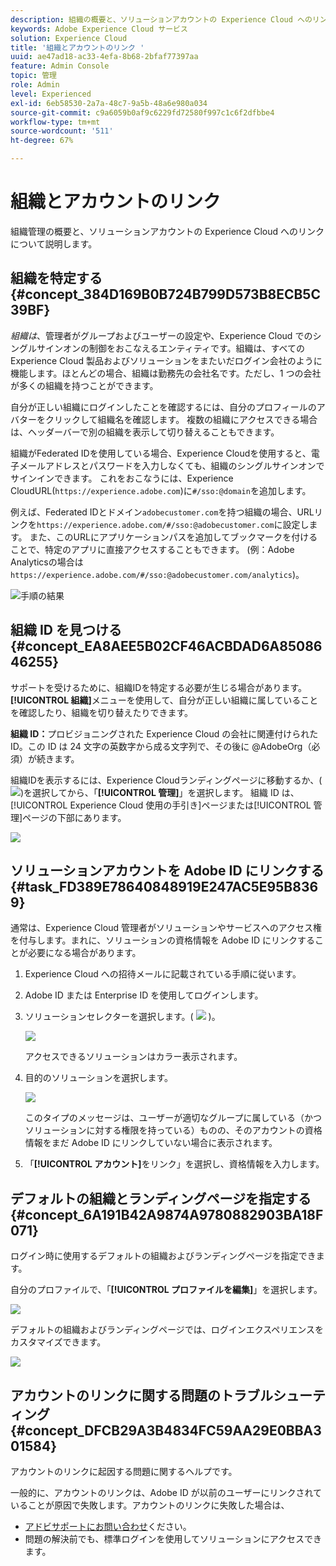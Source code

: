 ```yaml
---
description: 組織の概要と、ソリューションアカウントの Experience Cloud へのリンクについて説明します。
keywords: Adobe Experience Cloud サービス
solution: Experience Cloud
title: '組織とアカウントのリンク '
uuid: ae47ad18-ac33-4efa-8b68-2bfaf77397aa
feature: Admin Console
topic: 管理
role: Admin
level: Experienced
exl-id: 6eb58530-2a7a-48c7-9a5b-48a6e980a034
source-git-commit: c9a6059b0af9c6229fd72580f997c1c6f2dfbbe4
workflow-type: tm+mt
source-wordcount: '511'
ht-degree: 67%

---
```


# 組織とアカウントのリンク

組織管理の概要と、ソリューションアカウントの Experience Cloud へのリンクについて説明します。

## 組織を特定する {#concept_384D169B0B724B799D573B8ECB5C39BF}

*組織は*、管理者がグループおよびユーザーの設定や、Experience Cloud でのシングルサインオンの制御をおこなえるエンティティです。組織は、すべての Experience Cloud 製品およびソリューションをまたいだログイン会社のように機能します。ほとんどの場合、組織は勤務先の会社名です。ただし、1 つの会社が多くの組織を持つことができます。

自分が正しい組織にログインしたことを確認するには、自分のプロフィールのアバターをクリックして組織名を確認します。 複数の組織にアクセスできる場合は、ヘッダーバーで別の組織を表示して切り替えることもできます。

組織がFederated IDを使用している場合、Experience Cloudを使用すると、電子メールアドレスとパスワードを入力しなくても、組織のシングルサインオンでサインインできます。 これをおこなうには、Experience CloudURL(`https://experience.adobe.com`)に`#/sso:@domain`を追加します。

例えば、Federated IDとドメイン`adobecustomer.com`を持つ組織の場合、URLリンクを`https://experience.adobe.com/#/sso:@adobecustomer.com`に設定します。 また、このURLにアプリケーションパスを追加してブックマークを付けることで、特定のアプリに直接アクセスすることもできます。 (例：Adobe Analyticsの場合は`https://experience.adobe.com/#/sso:@adobecustomer.com/analytics`)。

![手順の結果](assets/organization-switch.png)

## 組織 ID を見つける {#concept_EA8AEE5B02CF46ACBDAD6A8508646255}

サポートを受けるために、組織IDを特定する必要が生じる場合があります。 **[!UICONTROL 組織]**&#x200B;メニューを使用して、自分が正しい組織に属していることを確認したり、組織を切り替えたりできます。

**組織 ID：**&#x200B;プロビジョニングされた Experience Cloud の会社に関連付けられた ID。この ID は 24 文字の英数字から成る文字列で、その後に @AdobeOrg（必須）が続きます。

組織IDを表示するには、Experience Cloudランディングページに移動するか、(![](assets/menu-icon.png))を選択してから、「**[!UICONTROL 管理]**」を選択します。 組織 ID は、[!UICONTROL Experience Cloud 使用の手引き]ページまたは[!UICONTROL 管理]ページの下部にあります。

![](assets/administration-page.png)

## ソリューションアカウントを Adobe ID にリンクする {#task_FD389E78640848919E247AC5E95B8369}

通常は、Experience Cloud 管理者がソリューションやサービスへのアクセス権を付与します。まれに、ソリューションの資格情報を Adobe ID にリンクすることが必要になる場合があります。

1. Experience Cloud への招待メールに記載されている手順に従います。
1. Adobe ID または Enterprise ID を使用してログインします。
1. ソリューションセレクターを選択します。( ![](assets/menu-icon.png) )。

   ![](assets/solutions-active.png)

   アクセスできるソリューションはカラー表示されます。
1. 目的のソリューションを選択します。

   ![](assets/analytics-link-accounts.png)

   このタイプのメッセージは、ユーザーが適切なグループに属している（かつソリューションに対する権限を持っている）ものの、そのアカウントの資格情報をまだ Adobe ID にリンクしていない場合に表示されます。
1. 「**[!UICONTROL アカウント]**&#x200B;をリンク」を選択し、資格情報を入力します。

## デフォルトの組織とランディングページを指定する {#concept_6A191B42A9874A9780882903BA18F071}

ログイン時に使用するデフォルトの組織およびランディングページを指定できます。

自分のプロファイルで、「**[!UICONTROL プロファイルを編集]**」を選択します。

![](assets/edit-profile.png)

デフォルトの組織およびランディングページでは、ログインエクスペリエンスをカスタマイズできます。

![](assets/default-organization.png)

## アカウントのリンクに関する問題のトラブルシューティング {#concept_DFCB29A3B4834FC59AA29E0BBA301584}

アカウントのリンクに起因する問題に関するヘルプです。

一般的に、アカウントのリンクは、Adobe ID が以前のユーザーにリンクされていることが原因で失敗します。アカウントのリンクに失敗した場合は、

* [アドビサポートにお問い合わせ](https://experienceleague.adobe.com/?support-solution=General&amp;lang=ja#support)ください。
* 問題の解決前でも、標準ログインを使用してソリューションにアクセスできます。
